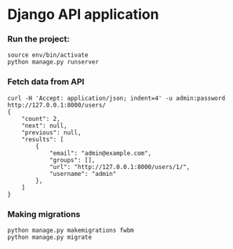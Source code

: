 # Django API application


### Run the project:

```
source env/bin/activate
python manage.py runserver
```

### Fetch data from API

```
curl -H 'Accept: application/json; indent=4' -u admin:password http://127.0.0.1:8000/users/
{
    "count": 2,
    "next": null,
    "previous": null,
    "results": [
        {
            "email": "admin@example.com",
            "groups": [],
            "url": "http://127.0.0.1:8000/users/1/",
            "username": "admin"
        },
    ]
}
```

### Making migrations
```
python manage.py makemigrations fwbm
python manage.py migrate
```
